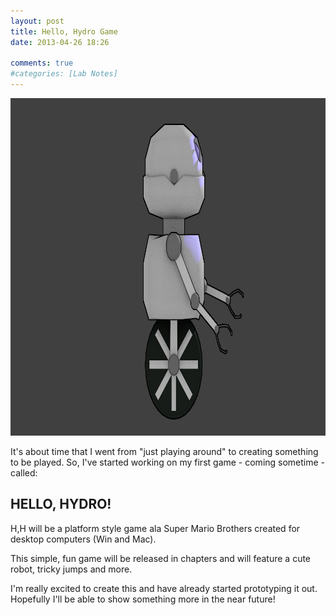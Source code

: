 ```yaml
---
layout: post
title: Hello, Hydro Game
date: 2013-04-26 18:26

comments: true
#categories: [Lab Notes]
---
```

<a href="/assets/2013/04/hydro-test.png"><img class="aligncenter size-full wp-image-311" alt="hydro-test" src="/assets/2013/04/hydro-test.png" width="960" height="540" /></a>

It's about time that I went from "just playing around" to creating something to be played. So, I've started working on my first game - coming sometime - called:
<h2>HELLO, HYDRO!</h2>
H,H will be a platform style game ala Super Mario Brothers created for desktop computers (Win and Mac).

This simple, fun game will be released in chapters and will feature a cute robot, tricky jumps and more.

I'm really excited to create this and have already started prototyping it out. Hopefully I'll be able to show something more in the near future!
